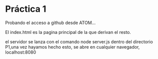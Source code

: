 # Práctica 1

Probando el acceso a github desde ATOM...

El index.html es la pagina principal de la que derivan el resto.

el servidor se lanza con el comando node server.js dentro del directorio P1,una vez hayamos hecho esto, se abre en cualquier navegador, localhost:8080
